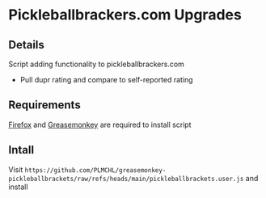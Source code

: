 # Pickleballbrackers.com Upgrades

## Details

Script adding functionality to pickleballbrackers.com

-   Pull dupr rating and compare to self-reported rating

## Requirements

[Firefox](https://www.mozilla.org/en-US/firefox/) and [Greasemonkey](https://addons.mozilla.org/en-US/firefox/addon/greasemonkey/) are required to install script

## Intall

Visit `https://github.com/PLMCHL/greasemonkey-pickleballbrackets/raw/refs/heads/main/pickleballbrackets.user.js` and install
